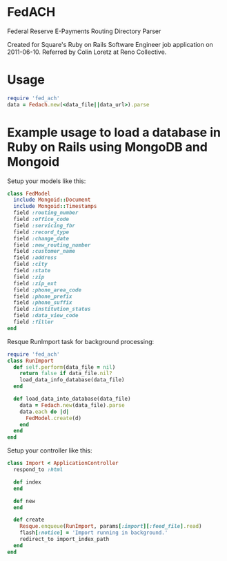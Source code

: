 FedACH
======

Federal Reserve E-Payments Routing Directory Parser

Created for Square's Ruby on Rails Software Engineer job application on 2011-06-10.
Referred by Colin Loretz at Reno Collective.

Usage
=====

```ruby
require 'fed_ach'
data = Fedach.new(<data_file||data_url>).parse
```

Example usage to load a database in Ruby on Rails using MongoDB and
Mongoid
=================================================

Setup your models like this:

```ruby
class FedModel
  include Mongoid::Document
  include Mongoid::Timestamps
  field :routing_number
  field :office_code
  field :servicing_fbr
  field :record_type
  field :change_date
  field :new_routing_number
  field :customer_name
  field :address
  field :city
  field :state
  field :zip
  field :zip_ext
  field :phone_area_code
  field :phone_prefix
  field :phone_suffix
  field :institution_status
  field :data_view_code
  field :filler
end
```

Resque RunImport task for background processing:

```ruby
require 'fed_ach'
class RunImport
  def self.perform(data_file = nil)
    return false if data_file.nil?
    load_data_info_database(data_file)
  end

  def load_data_into_database(data_file)
    data = Fedach.new(data_file).parse
    data.each do |d|
      FedModel.create(d)
    end
  end
end
```

Setup your controller like this:

```ruby
class Import < ApplicationController
  respond_to :html

  def index
  end

  def new
  end

  def create
    Resque.enqueue(RunImport, params[:import][:feed_file].read)
    flash[:notice] = 'Import running in background.'
    redirect_to import_index_path
  end
end
```
